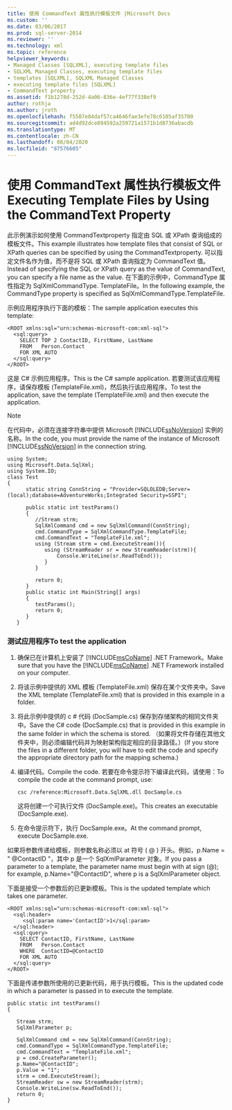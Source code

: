 ```yaml
---
title: 使用 CommandText 属性执行模板文件 |Microsoft Docs
ms.custom: ''
ms.date: 03/06/2017
ms.prod: sql-server-2014
ms.reviewer: ''
ms.technology: xml
ms.topic: reference
helpviewer_keywords:
- Managed Classes [SQLXML], executing template files
- SQLXML Managed Classes, executing template files
- templates [SQLXML], SQLXML Managed Classes
- executing template files [SQLXML]
- CommandText property
ms.assetid: f1b1278d-252d-4a06-836e-4ef77f338ef9
author: rothja
ms.author: jroth
ms.openlocfilehash: f5507e84daf57ca4646fae3efe78c6105af35700
ms.sourcegitcommit: ad4d92dce894592a259721a1571b1d8736abacdb
ms.translationtype: MT
ms.contentlocale: zh-CN
ms.lasthandoff: 08/04/2020
ms.locfileid: "87576605"
---
```

# <a name="executing-template-files-by-using-the-commandtext-property"></a><span data-ttu-id="8933f-102">使用 CommandText 属性执行模板文件</span><span class="sxs-lookup"><span data-stu-id="8933f-102">Executing Template Files by Using the CommandText Property</span></span>
  <span data-ttu-id="8933f-103">此示例演示如何使用 CommandTextproperty 指定由 SQL 或 XPath 查询组成的模板文件。</span><span class="sxs-lookup"><span data-stu-id="8933f-103">This example illustrates how template files that consist of SQL or XPath queries can be specified by using the CommandTextproperty.</span></span> <span data-ttu-id="8933f-104">可以指定文件名作为值，而不是将 SQL 或 XPath 查询指定为 CommandText 值。</span><span class="sxs-lookup"><span data-stu-id="8933f-104">Instead of specifying the SQL or XPath query as the value of CommandText, you can specify a file name as the value.</span></span> <span data-ttu-id="8933f-105">在下面的示例中，CommandType 属性指定为 SqlXmlCommandType. TemplateFile。</span><span class="sxs-lookup"><span data-stu-id="8933f-105">In the following example, the CommandType property is specified as SqlXmlCommandType.TemplateFile.</span></span>  
  
 <span data-ttu-id="8933f-106">示例应用程序执行下面的模板：</span><span class="sxs-lookup"><span data-stu-id="8933f-106">The sample application executes this template:</span></span>  
  
```  
<ROOT xmlns:sql="urn:schemas-microsoft-com:xml-sql">  
  <sql:query>  
    SELECT TOP 2 ContactID, FirstName, LastName   
    FROM   Person.Contact  
    FOR XML AUTO  
  </sql:query>  
</ROOT>  
```  
  
 <span data-ttu-id="8933f-107">这是 C# 示例应用程序。</span><span class="sxs-lookup"><span data-stu-id="8933f-107">This is the C# sample application.</span></span> <span data-ttu-id="8933f-108">若要测试该应用程序，请保存模板 (TemplateFile.xml)，然后执行该应用程序。</span><span class="sxs-lookup"><span data-stu-id="8933f-108">To test the application, save the template (TemplateFile.xml) and then execute the application.</span></span>  
  
> [!NOTE]  
>  <span data-ttu-id="8933f-109">在代码中，必须在连接字符串中提供 Microsoft [!INCLUDE[ssNoVersion](../../../includes/ssnoversion-md.md)] 实例的名称。</span><span class="sxs-lookup"><span data-stu-id="8933f-109">In the code, you must provide the name of the instance of Microsoft [!INCLUDE[ssNoVersion](../../../includes/ssnoversion-md.md)] in the connection string.</span></span>  
  
```  
using System;  
using Microsoft.Data.SqlXml;  
using System.IO;  
class Test  
{  
      static string ConnString = "Provider=SQLOLEDB;Server=(local);database=AdventureWorks;Integrated Security=SSPI";  
  
      public static int testParams()  
      {  
         //Stream strm;  
         SqlXmlCommand cmd = new SqlXmlCommand(ConnString);  
         cmd.CommandType = SqlXmlCommandType.TemplateFile;  
         cmd.CommandText = "TemplateFile.xml";  
         using (Stream strm = cmd.ExecuteStream()){  
            using (StreamReader sr = new StreamReader(strm)){  
                Console.WriteLine(sr.ReadToEnd());  
            }  
         }  
  
         return 0;        
      }  
      public static int Main(String[] args)  
      {  
         testParams();     
         return 0;  
      }  
   }  
```  
  
### <a name="to-test-the-application"></a><span data-ttu-id="8933f-110">测试应用程序</span><span class="sxs-lookup"><span data-stu-id="8933f-110">To test the application</span></span>  
  
1.  <span data-ttu-id="8933f-111">确保已在计算机上安装了 [!INCLUDE[msCoName](../../../includes/msconame-md.md)] .NET Framework。</span><span class="sxs-lookup"><span data-stu-id="8933f-111">Make sure that you have the [!INCLUDE[msCoName](../../../includes/msconame-md.md)] .NET Framework installed on your computer.</span></span>  
  
2.  <span data-ttu-id="8933f-112">将该示例中提供的 XML 模板 (TemplateFile.xml) 保存在某个文件夹中。</span><span class="sxs-lookup"><span data-stu-id="8933f-112">Save the XML template (TemplateFile.xml) that is provided in this example in a folder.</span></span>  
  
3.  <span data-ttu-id="8933f-113">将此示例中提供的 c # 代码 (DocSample.cs) 保存到存储架构的相同文件夹中。</span><span class="sxs-lookup"><span data-stu-id="8933f-113">Save the C# code (DocSample.cs) that is provided in this example in the same folder in which the schema is stored.</span></span> <span data-ttu-id="8933f-114">（如果将文件存储在其他文件夹中，则必须编辑代码并为映射架构指定相应的目录路径。）</span><span class="sxs-lookup"><span data-stu-id="8933f-114">(If you store the files in a different folder, you will have to edit the code and specify the appropriate directory path for the mapping schema.)</span></span>  
  
4.  <span data-ttu-id="8933f-115">编译代码。</span><span class="sxs-lookup"><span data-stu-id="8933f-115">Compile the code.</span></span> <span data-ttu-id="8933f-116">若要在命令提示符下编译此代码，请使用：</span><span class="sxs-lookup"><span data-stu-id="8933f-116">To compile the code at the command prompt, use:</span></span>  
  
    ```  
    csc /reference:Microsoft.Data.SqlXML.dll DocSample.cs  
    ```  
  
     <span data-ttu-id="8933f-117">这将创建一个可执行文件 (DocSample.exe)。</span><span class="sxs-lookup"><span data-stu-id="8933f-117">This creates an executable (DocSample.exe).</span></span>  
  
5.  <span data-ttu-id="8933f-118">在命令提示符下，执行 DocSample.exe。</span><span class="sxs-lookup"><span data-stu-id="8933f-118">At the command prompt, execute DocSample.exe.</span></span>  
  
 <span data-ttu-id="8933f-119">如果将参数传递给模板，则参数名称必须以 at 符号 ( @ ) 开头。例如，p.Name = " @ContactID "，其中 p 是一个 SqlXmlParameter 对象。</span><span class="sxs-lookup"><span data-stu-id="8933f-119">If you pass a parameter to a template, the parameter name must begin with at sign (@); for example, p.Name="@ContactID", where p is a SqlXmlParameter object.</span></span>  
  
 <span data-ttu-id="8933f-120">下面是接受一个参数后的已更新模板。</span><span class="sxs-lookup"><span data-stu-id="8933f-120">This is the updated template which takes one parameter.</span></span>  
  
```  
<ROOT xmlns:sql="urn:schemas-microsoft-com:xml-sql">  
  <sql:header>  
     <sql:param name='ContactID'>1</sql:param>    
  </sql:header>  
  <sql:query>  
    SELECT ContactID, FirstName, LastName  
    FROM   Person.Contact  
    WHERE  ContactID=@ContactID  
    FOR XML AUTO  
  </sql:query>  
</ROOT>  
```  
  
 <span data-ttu-id="8933f-121">下面是传递参数所使用的已更新代码，用于执行模板。</span><span class="sxs-lookup"><span data-stu-id="8933f-121">This is the updated code in which a parameter is passed in to execute the template.</span></span>  
  
```  
public static int testParams()  
{  
  
   Stream strm;  
   SqlXmlParameter p;  
  
   SqlXmlCommand cmd = new SqlXmlCommand(ConnString);  
   cmd.CommandType = SqlXmlCommandType.TemplateFile;  
   cmd.CommandText = "TemplateFile.xml";  
   p = cmd.CreateParameter();  
   p.Name="@ContactID";  
   p.Value = "1";  
   strm = cmd.ExecuteStream();  
   StreamReader sw = new StreamReader(strm);  
   Console.WriteLine(sw.ReadToEnd());  
   return 0;        
}  
```  
  
  
